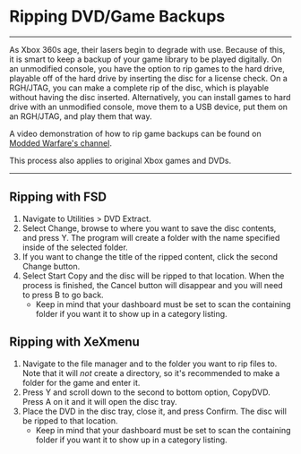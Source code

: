 # Ripping DVD/Game Backups

------

As Xbox 360s age, their lasers begin to degrade with use. Because of  this, it is smart to keep a backup of your game library to be played  digitally. On an unmodified console, you have the option to rip games to the hard drive, playable off of the hard drive by inserting the disc  for a license check. On a RGH/JTAG, you can make a complete rip of the  disc, which is playable without having the disc inserted. Alternatively, you can install games to hard drive with an unmodified console, move  them to a USB device, put them on an RGH/JTAG, and play them that way.

A video demonstration of how to rip game backups can be found on [Modded Warfare's channel](https://youtu.be/wWTXja965gE?list=PLn7ji3VsPy3FCoZ5E3zWz5tS5iWbysPZX).

This process also applies to original Xbox games and DVDs.

------

## Ripping with FSD

1. Navigate to Utilities > DVD Extract. 
2. Select Change, browse to where you want to save the disc  contents, and press Y. The program will create a folder with the name  specified inside of the selected folder.
3. If you want to change the title of the ripped content, click the second Change button.
4. Select Start Copy and the disc will be ripped to that location.  When the process is finished, the Cancel button will disappear and you  will need to press B to go back.
   - Keep in mind that your dashboard must be set to scan the containing folder if you want it to show up in a category listing.

## Ripping with XeXmenu

1. Navigate to the file manager and to the folder you want to rip files to. Note that it will *not* create a directory, so it's recommended to make a folder for the game and enter it.
2. Press Y and scroll down to the second to bottom option, CopyDVD. Press A on it and it will open the disc tray.
3. Place the DVD in the disc tray, close it, and press Confirm. The disc will be ripped to that location.
   - Keep in mind that your dashboard must be set to scan the containing folder if you want it to show up in a category listing.